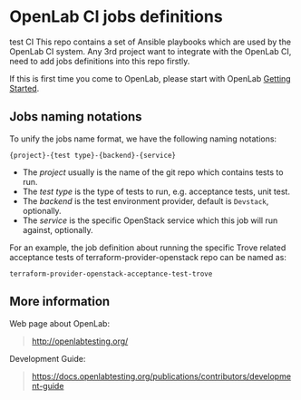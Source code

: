 OpenLab CI jobs definitions
===========================
test CI
This repo contains a set of Ansible playbooks which are used by the OpenLab CI
system. Any 3rd project want to integrate with the OpenLab CI, need to add
jobs definitions into this repo firstly.

If this is first time you come to OpenLab, please start with OpenLab
[Getting Started](https://docs.openlabtesting.org/publications/).

Jobs naming notations
---------------------
To unify the jobs name format, we have the following naming notations:

    {project}-{test type}-{backend}-{service}

- The *project* usually is the name of the git repo which contains tests to run.
- The *test type* is the type of tests to run, e.g. acceptance tests, unit test.
- The *backend* is the test environment provider, default is `Devstack`, optionally.
- The *service* is the specific OpenStack service which this job will run against,
  optionally.

For an example, the job definition about running the specific Trove related
acceptance tests of terraform-provider-openstack repo can be named as:

    terraform-provider-openstack-acceptance-test-trove

More information
----------------
Web page about OpenLab:

> http://openlabtesting.org/

Development Guide:

> https://docs.openlabtesting.org/publications/contributors/development-guide
